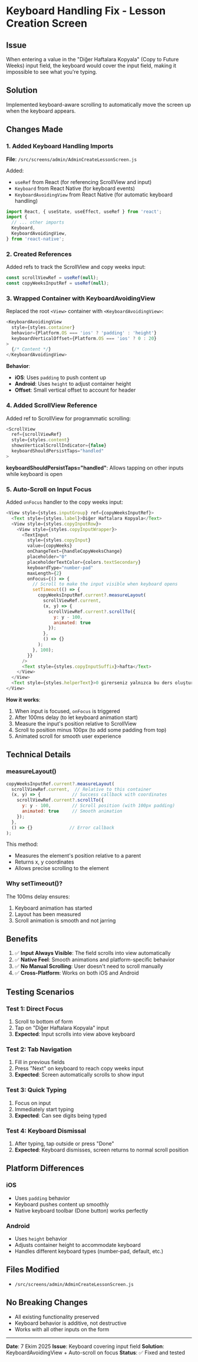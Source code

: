 # Keyboard Handling Fix - Lesson Creation Screen

## Issue
When entering a value in the "Diğer Haftalara Kopyala" (Copy to Future Weeks) input field, the keyboard would cover the input field, making it impossible to see what you're typing.

## Solution
Implemented keyboard-aware scrolling to automatically move the screen up when the keyboard appears.

## Changes Made

### 1. Added Keyboard Handling Imports
**File**: `/src/screens/admin/AdminCreateLessonScreen.js`

Added:
- `useRef` from React (for referencing ScrollView and input)
- `Keyboard` from React Native (for keyboard events)
- `KeyboardAvoidingView` from React Native (for automatic keyboard handling)

```javascript
import React, { useState, useEffect, useRef } from 'react';
import {
  // ... other imports
  Keyboard,
  KeyboardAvoidingView,
} from 'react-native';
```

### 2. Created References
Added refs to track the ScrollView and copy weeks input:

```javascript
const scrollViewRef = useRef(null);
const copyWeeksInputRef = useRef(null);
```

### 3. Wrapped Container with KeyboardAvoidingView
Replaced the root `<View>` container with `<KeyboardAvoidingView>`:

```javascript
<KeyboardAvoidingView 
  style={styles.container}
  behavior={Platform.OS === 'ios' ? 'padding' : 'height'}
  keyboardVerticalOffset={Platform.OS === 'ios' ? 0 : 20}
>
  {/* Content */}
</KeyboardAvoidingView>
```

**Behavior**:
- **iOS**: Uses `padding` to push content up
- **Android**: Uses `height` to adjust container height
- **Offset**: Small vertical offset to account for header

### 4. Added ScrollView Reference
Added ref to ScrollView for programmatic scrolling:

```javascript
<ScrollView 
  ref={scrollViewRef}
  style={styles.content} 
  showsVerticalScrollIndicator={false}
  keyboardShouldPersistTaps="handled"
>
```

**keyboardShouldPersistTaps="handled"**: Allows tapping on other inputs while keyboard is open

### 5. Auto-Scroll on Input Focus
Added `onFocus` handler to the copy weeks input:

```javascript
<View style={styles.inputGroup} ref={copyWeeksInputRef}>
  <Text style={styles.label}>Diğer Haftalara Kopyala</Text>
  <View style={styles.copyInputRow}>
    <View style={styles.copyInputWrapper}>
      <TextInput
        style={styles.copyInput}
        value={copyWeeks}
        onChangeText={handleCopyWeeksChange}
        placeholder="0"
        placeholderTextColor={colors.textSecondary}
        keyboardType="number-pad"
        maxLength={2}
        onFocus={() => {
          // Scroll to make the input visible when keyboard opens
          setTimeout(() => {
            copyWeeksInputRef.current?.measureLayout(
              scrollViewRef.current,
              (x, y) => {
                scrollViewRef.current?.scrollTo({
                  y: y - 100,
                  animated: true
                });
              },
              () => {}
            );
          }, 100);
        }}
      />
      <Text style={styles.copyInputSuffix}>hafta</Text>
    </View>
  </View>
  <Text style={styles.helperText}>0 girerseniz yalnızca bu ders oluşturulur.</Text>
</View>
```

**How it works**:
1. When input is focused, `onFocus` is triggered
2. After 100ms delay (to let keyboard animation start)
3. Measure the input's position relative to ScrollView
4. Scroll to position minus 100px (to add some padding from top)
5. Animated scroll for smooth user experience

## Technical Details

### measureLayout()
```javascript
copyWeeksInputRef.current?.measureLayout(
  scrollViewRef.current,  // Relative to this container
  (x, y) => {            // Success callback with coordinates
    scrollViewRef.current?.scrollTo({
      y: y - 100,        // Scroll position (with 100px padding)
      animated: true     // Smooth animation
    });
  },
  () => {}              // Error callback
);
```

This method:
- Measures the element's position relative to a parent
- Returns x, y coordinates
- Allows precise scrolling to the element

### Why setTimeout()?
The 100ms delay ensures:
1. Keyboard animation has started
2. Layout has been measured
3. Scroll animation is smooth and not jarring

## Benefits
1. ✅ **Input Always Visible**: The field scrolls into view automatically
2. ✅ **Native Feel**: Smooth animations and platform-specific behavior
3. ✅ **No Manual Scrolling**: User doesn't need to scroll manually
4. ✅ **Cross-Platform**: Works on both iOS and Android

## Testing Scenarios

### Test 1: Direct Focus
1. Scroll to bottom of form
2. Tap on "Diğer Haftalara Kopyala" input
3. **Expected**: Input scrolls into view above keyboard

### Test 2: Tab Navigation
1. Fill in previous fields
2. Press "Next" on keyboard to reach copy weeks input
3. **Expected**: Screen automatically scrolls to show input

### Test 3: Quick Typing
1. Focus on input
2. Immediately start typing
3. **Expected**: Can see digits being typed

### Test 4: Keyboard Dismissal
1. After typing, tap outside or press "Done"
2. **Expected**: Keyboard dismisses, screen returns to normal scroll position

## Platform Differences

### iOS
- Uses `padding` behavior
- Keyboard pushes content up smoothly
- Native keyboard toolbar (Done button) works perfectly

### Android
- Uses `height` behavior
- Adjusts container height to accommodate keyboard
- Handles different keyboard types (number-pad, default, etc.)

## Files Modified
- `/src/screens/admin/AdminCreateLessonScreen.js`

## No Breaking Changes
- All existing functionality preserved
- Keyboard behavior is additive, not destructive
- Works with all other inputs on the form

---

**Date**: 7 Ekim 2025
**Issue**: Keyboard covering input field
**Solution**: KeyboardAvoidingView + Auto-scroll on focus
**Status**: ✅ Fixed and tested
